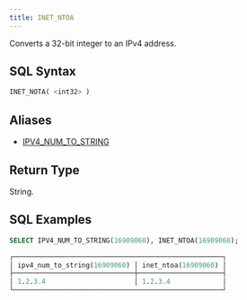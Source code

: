 ```yaml
---
title: INET_NTOA
---
```


Converts a 32-bit integer to an IPv4 address.

## SQL Syntax

```sql
INET_NOTA( <int32> )
```

## Aliases

- [IPV4_NUM_TO_STRING](ipv4-num-to-string)

## Return Type

String.

## SQL Examples

```sql
SELECT IPV4_NUM_TO_STRING(16909060), INET_NTOA(16909060);

┌────────────────────────────────────────────────────┐
│ ipv4_num_to_string(16909060) │ inet_ntoa(16909060) │
├──────────────────────────────┼─────────────────────┤
│ 1.2.3.4                      │ 1.2.3.4             │
└────────────────────────────────────────────────────┘
```